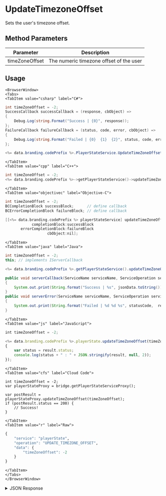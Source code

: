 # UpdateTimezoneOffset

Sets the user's timezone offset.

<PartialServop service_name="playerState" operation_name="UPDATE_TIMEZONE_OFFSET" />

## Method Parameters
Parameter | Description
--------- | -----------
timeZoneOffset | The numeric timezone offset of the user

## Usage

```mdx-code-block
<BrowserWindow>
<Tabs>
<TabItem value="csharp" label="C#">
```

```csharp
int timeZoneOffset = -2;
SuccessCallback successCallback = (response, cbObject) =>
{
    Debug.Log(string.Format("Success | {0}", response));
};
FailureCallback failureCallback = (status, code, error, cbObject) =>
{
    Debug.Log(string.Format("Failed | {0}  {1}  {2}", status, code, error));
};

<%= data.branding.codePrefix %>.PlayerStateService.UpdateTimeZoneOffset(timeZoneOffset, successCallback, failureCallback);
```

```mdx-code-block
</TabItem>
<TabItem value="cpp" label="C++">
```

```cpp
int timeZoneOffset = -2;
<%= data.branding.codePrefix %>->getPlayerStateService()->updateTimeZoneOffset(timeZoneOffset, this);
```

```mdx-code-block
</TabItem>
<TabItem value="objectivec" label="Objective-C">
```

```objectivec
int timeZoneOffset = -2;
BCCompletionBlock successBlock;      // define callback
BCErrorCompletionBlock failureBlock; // define callback

[[<%= data.branding.codePrefix %> playerStateService] updateTimeZoneOffset:timeZoneOffset
            completionBlock:successBlock
       errorCompletionBlock:failureBlock
                   cbObject:nil];
```

```mdx-code-block
</TabItem>
<TabItem value="java" label="Java">
```

```java
int timeZoneOffset = -2;
this; // implements IServerCallback

<%= data.branding.codePrefix %>.getPlayerStateService().updateTimeZoneOffset(timeZoneOffset, this);

public void serverCallback(ServiceName serviceName, ServiceOperation serviceOperation, JSONObject jsonData)
{
    System.out.print(String.format("Success | %s", jsonData.toString()));
}
public void serverError(ServiceName serviceName, ServiceOperation serviceOperation, int statusCode, int reasonCode, String jsonError)
{
    System.out.print(String.format("Failed | %d %d %s", statusCode,  reasonCode, jsonError.toString()));
}
```

```mdx-code-block
</TabItem>
<TabItem value="js" label="JavaScript">
```

```javascript
int timeZoneOffset = -2;

<%= data.branding.codePrefix %>.playerState.updateTimeZoneOffset(timeZoneOffset, result =>
{
	var status = result.status;
	console.log(status + " : " + JSON.stringify(result, null, 2));
});
```

```mdx-code-block
</TabItem>
<TabItem value="cfs" label="Cloud Code">
```

```cfscript
int timeZoneOffset = -2;
var playerStateProxy = bridge.getPlayerStateServiceProxy();

var postResult = playerStateProxy.updateTimeZoneOffset(timeZoneOffset);
if (postResult.status == 200) {
    // Success!
}
```

```mdx-code-block
</TabItem>
<TabItem value="r" label="Raw">
```

```r
{
	"service": "playerState",
	"operation": "UPDATE_TIMEZONE_OFFSET",
	"data": {
		"timeZoneOffset": -2
	}
}
```

```mdx-code-block
</TabItem>
</Tabs>
</BrowserWindow>
```

<details>
<summary>JSON Response</summary>

```json
{
    "status":200,
    "data":
    {
        "timeZoneOffset": -2
    }
}
```
</details>

